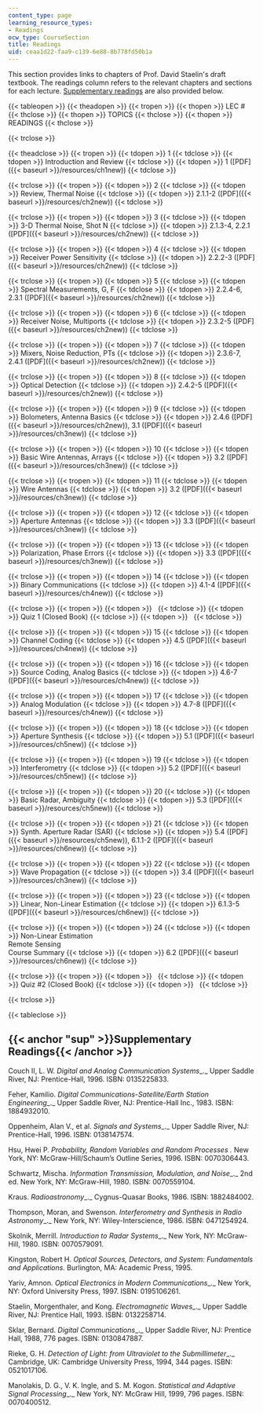 ```yaml
---
content_type: page
learning_resource_types:
- Readings
ocw_type: CourseSection
title: Readings
uid: ceaa1d22-faa9-c139-6e88-8b778fd50b1a
---
```


This section provides links to chapters of Prof. David Staelin's draft textbook. The readings column refers to the relevant chapters and sections for each lecture. [Supplementary readings](#sup) are also provided below.

{{< tableopen >}}
{{< theadopen >}}
{{< tropen >}}
{{< thopen >}}
LEC #
{{< thclose >}}
{{< thopen >}}
TOPICS
{{< thclose >}}
{{< thopen >}}
READINGS
{{< thclose >}}

{{< trclose >}}

{{< theadclose >}}
{{< tropen >}}
{{< tdopen >}}
1
{{< tdclose >}}
{{< tdopen >}}
Introduction and Review
{{< tdclose >}}
{{< tdopen >}}
1 ([PDF]({{< baseurl >}}/resources/ch1new))
{{< tdclose >}}

{{< trclose >}}
{{< tropen >}}
{{< tdopen >}}
2
{{< tdclose >}}
{{< tdopen >}}
Review, Thermal Noise
{{< tdclose >}}
{{< tdopen >}}
2.1.1-2 ([PDF]({{< baseurl >}}/resources/ch2new))
{{< tdclose >}}

{{< trclose >}}
{{< tropen >}}
{{< tdopen >}}
3
{{< tdclose >}}
{{< tdopen >}}
3-D Thermal Noise, Shot N
{{< tdclose >}}
{{< tdopen >}}
2.1.3-4, 2.2.1 ([PDF]({{< baseurl >}}/resources/ch2new))
{{< tdclose >}}

{{< trclose >}}
{{< tropen >}}
{{< tdopen >}}
4
{{< tdclose >}}
{{< tdopen >}}
Receiver Power Sensitivity
{{< tdclose >}}
{{< tdopen >}}
2.2.2-3 ([PDF]({{< baseurl >}}/resources/ch2new))
{{< tdclose >}}

{{< trclose >}}
{{< tropen >}}
{{< tdopen >}}
5
{{< tdclose >}}
{{< tdopen >}}
Spectral Measurements, G, F
{{< tdclose >}}
{{< tdopen >}}
2.2.4-6, 2.3.1 ([PDF]({{< baseurl >}}/resources/ch2new))
{{< tdclose >}}

{{< trclose >}}
{{< tropen >}}
{{< tdopen >}}
6
{{< tdclose >}}
{{< tdopen >}}
Receiver Noise, Multiports
{{< tdclose >}}
{{< tdopen >}}
2.3.2-5 ([PDF]({{< baseurl >}}/resources/ch2new))
{{< tdclose >}}

{{< trclose >}}
{{< tropen >}}
{{< tdopen >}}
7
{{< tdclose >}}
{{< tdopen >}}
Mixers, Noise Reduction, PTs
{{< tdclose >}}
{{< tdopen >}}
2.3.6-7, 2.4.1 ([PDF]({{< baseurl >}}/resources/ch2new))
{{< tdclose >}}

{{< trclose >}}
{{< tropen >}}
{{< tdopen >}}
8
{{< tdclose >}}
{{< tdopen >}}
Optical Detection
{{< tdclose >}}
{{< tdopen >}}
2.4.2-5 ([PDF]({{< baseurl >}}/resources/ch2new))
{{< tdclose >}}

{{< trclose >}}
{{< tropen >}}
{{< tdopen >}}
9
{{< tdclose >}}
{{< tdopen >}}
Bolometers, Antenna Basics
{{< tdclose >}}
{{< tdopen >}}
2.4.6 ([PDF]({{< baseurl >}}/resources/ch2new)), 3.1 ([PDF]({{< baseurl >}}/resources/ch3new))
{{< tdclose >}}

{{< trclose >}}
{{< tropen >}}
{{< tdopen >}}
10
{{< tdclose >}}
{{< tdopen >}}
Basic Wire Antennas, Arrays
{{< tdclose >}}
{{< tdopen >}}
3.2 ([PDF]({{< baseurl >}}/resources/ch3new))
{{< tdclose >}}

{{< trclose >}}
{{< tropen >}}
{{< tdopen >}}
11
{{< tdclose >}}
{{< tdopen >}}
Wire Antennas
{{< tdclose >}}
{{< tdopen >}}
3.2 ([PDF]({{< baseurl >}}/resources/ch3new))
{{< tdclose >}}

{{< trclose >}}
{{< tropen >}}
{{< tdopen >}}
12
{{< tdclose >}}
{{< tdopen >}}
Aperture Antennas
{{< tdclose >}}
{{< tdopen >}}
3.3 ([PDF]({{< baseurl >}}/resources/ch3new))
{{< tdclose >}}

{{< trclose >}}
{{< tropen >}}
{{< tdopen >}}
13
{{< tdclose >}}
{{< tdopen >}}
Polarization, Phase Errors
{{< tdclose >}}
{{< tdopen >}}
3.3 ([PDF]({{< baseurl >}}/resources/ch3new))
{{< tdclose >}}

{{< trclose >}}
{{< tropen >}}
{{< tdopen >}}
14
{{< tdclose >}}
{{< tdopen >}}
Binary Communications
{{< tdclose >}}
{{< tdopen >}}
4.1-4 ([PDF]({{< baseurl >}}/resources/ch4new))
{{< tdclose >}}

{{< trclose >}}
{{< tropen >}}
{{< tdopen >}}
 
{{< tdclose >}}
{{< tdopen >}}
Quiz 1 (Closed Book)
{{< tdclose >}}
{{< tdopen >}}
 
{{< tdclose >}}

{{< trclose >}}
{{< tropen >}}
{{< tdopen >}}
15
{{< tdclose >}}
{{< tdopen >}}
Channel Coding
{{< tdclose >}}
{{< tdopen >}}
4.5 ([PDF]({{< baseurl >}}/resources/ch4new))
{{< tdclose >}}

{{< trclose >}}
{{< tropen >}}
{{< tdopen >}}
16
{{< tdclose >}}
{{< tdopen >}}
Source Coding, Analog Basics
{{< tdclose >}}
{{< tdopen >}}
4.6-7 ([PDF]({{< baseurl >}}/resources/ch4new))
{{< tdclose >}}

{{< trclose >}}
{{< tropen >}}
{{< tdopen >}}
17
{{< tdclose >}}
{{< tdopen >}}
Analog Modulation
{{< tdclose >}}
{{< tdopen >}}
4.7-8 ([PDF]({{< baseurl >}}/resources/ch4new))
{{< tdclose >}}

{{< trclose >}}
{{< tropen >}}
{{< tdopen >}}
18
{{< tdclose >}}
{{< tdopen >}}
Aperture Synthesis
{{< tdclose >}}
{{< tdopen >}}
5.1 ([PDF]({{< baseurl >}}/resources/ch5new))
{{< tdclose >}}

{{< trclose >}}
{{< tropen >}}
{{< tdopen >}}
19
{{< tdclose >}}
{{< tdopen >}}
Interferometry
{{< tdclose >}}
{{< tdopen >}}
5.2 ([PDF]({{< baseurl >}}/resources/ch5new))
{{< tdclose >}}

{{< trclose >}}
{{< tropen >}}
{{< tdopen >}}
20
{{< tdclose >}}
{{< tdopen >}}
Basic Radar, Ambiguity
{{< tdclose >}}
{{< tdopen >}}
5.3 ([PDF]({{< baseurl >}}/resources/ch5new))
{{< tdclose >}}

{{< trclose >}}
{{< tropen >}}
{{< tdopen >}}
21
{{< tdclose >}}
{{< tdopen >}}
Synth. Aperture Radar (SAR)
{{< tdclose >}}
{{< tdopen >}}
5.4 ([PDF]({{< baseurl >}}/resources/ch5new)), 6.1.1-2 ([PDF]({{< baseurl >}}/resources/ch6new))
{{< tdclose >}}

{{< trclose >}}
{{< tropen >}}
{{< tdopen >}}
22
{{< tdclose >}}
{{< tdopen >}}
Wave Propagation
{{< tdclose >}}
{{< tdopen >}}
3.4 ([PDF]({{< baseurl >}}/resources/ch3new))
{{< tdclose >}}

{{< trclose >}}
{{< tropen >}}
{{< tdopen >}}
23
{{< tdclose >}}
{{< tdopen >}}
Linear, Non-Linear Estimation
{{< tdclose >}}
{{< tdopen >}}
6.1.3-5 ([PDF]({{< baseurl >}}/resources/ch6new))
{{< tdclose >}}

{{< trclose >}}
{{< tropen >}}
{{< tdopen >}}
24
{{< tdclose >}}
{{< tdopen >}}
Non-Linear Estimation  
Remote Sensing  
Course Summary
{{< tdclose >}}
{{< tdopen >}}
6.2 ([PDF]({{< baseurl >}}/resources/ch6new))
{{< tdclose >}}

{{< trclose >}}
{{< tropen >}}
{{< tdopen >}}
 
{{< tdclose >}}
{{< tdopen >}}
Quiz #2 (Closed Book)
{{< tdclose >}}
{{< tdopen >}}
 
{{< tdclose >}}

{{< trclose >}}

{{< tableclose >}}

{{< anchor "sup" >}}Supplementary Readings{{< /anchor >}}
---------------------------------------------------------

Couch II, L. W. _Digital and Analog Communication Systems__._ Upper Saddle River, NJ: Prentice-Hall, 1996. ISBN: 0135225833.

Feher, Kamilio. _Digital Communications-Satellite/Earth Station Engineering__._ Upper Saddle River, NJ: Prentice-Hall Inc., 1983. ISBN: 1884932010.

Oppenheim, Alan V., et al. _Signals and Systems__._ Upper Saddle River, NJ: Prentice-Hall, 1996. ISBN: 0138147574.

Hsu, Hwei P. _Probability, Random Variables and Random Processes ._ New York, NY: McGraw-Hill/Schaum’s Outline Series, 1996. ISBN: 0070306443.

Schwartz, Mischa. _Information Transmission, Modulation, and Noise__._ 2nd ed. New York, NY: McGraw-Hill, 1980. ISBN: 0070559104.

Kraus. _Radioastronomy__._ Cygnus-Quasar Books, 1986. ISBN: 1882484002.

Thompson, Moran, and Swenson. _Interferometry and Synthesis in Radio Astronomy__._ New York, NY: Wiley-Interscience, 1986. ISBN: 0471254924.

Skolnik, Merrill. _Introduction to Radar Systems__._ New York, NY: McGraw-Hill, 1980. ISBN: 0070579091.

Kingston, Robert H. _Optical Sources, Detectors, and System: Fundamentals and Applications._ Burlington, MA: Academic Press, 1995.

Yariv, Amnon. _Optical Electronics in Modern Communications__._ New York, NY: Oxford University Press, 1997. ISBN: 0195106261.

Staelin, Morgenthaler, and Kong. _Electromagnetic Waves__._ Upper Saddle River, NJ: Prentice Hall, 1993. ISBN: 0132258714.

Sklar, Bernard. _Digital Communications__._ Upper Saddle River, NJ: Prentice Hall, 1988, 776 pages. ISBN: 0130847887.

Rieke, G. H. _Detection of Light: from Ultraviolet to the Submillimeter__._ Cambridge, UK: Cambridge University Press, 1994, 344 pages. ISBN: 0521017106.

Manolakis, D. G., V. K. Ingle, and S. M. Kogon. _Statistical and Adaptive Signal Processing__._ New York, NY: McGraw Hill, 1999, 796 pages. ISBN: 0070400512.